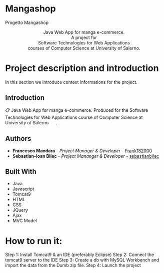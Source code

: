 # Mangashop
Progetto Mangashop

<p align = "center">
  Java Web App for manga e-commerce.
  <br>
  A project for
  <br>
  Software Technologies for Web Applications
  <br>
  courses of Computer Science at University of Salerno.
</p>

# Project description and introduction

In this section we introduce context informations for the project.

## Introduction

📋 Java Web App for manga e-commerce. Produced for the Software Technologies for Web Applications course of Computer Science at University of Salerno   <img src="https://web.unisa.it/images/favicon.ico" style="height: 16px; width: 16px; vertical-align: middle;"> .

## Authors

* **Francesco Mandara**       - *Project Manager & Developer*         - [Frank182000](https://github.com/Frank182000)
* **Sebastian-Ioan Bilec**   - *Project Mananger & Developer*         - [sebastianbilec](https://github.com/sebastianbilec)


## Built With

* Java
* Javascript
* Tomcat9
* HTML
* CSS
* JQuery
* Ajax
* MVC Model

# How to run it:
Step 1: Install Tomcat9 & an IDE (preferably Eclipse)
Step 2: Connect the tomcat9 server to the IDE 
Step 3: Create a db with MySQL Workbench and import the data from the Dumb zip file.
Step 4: Launch the project
